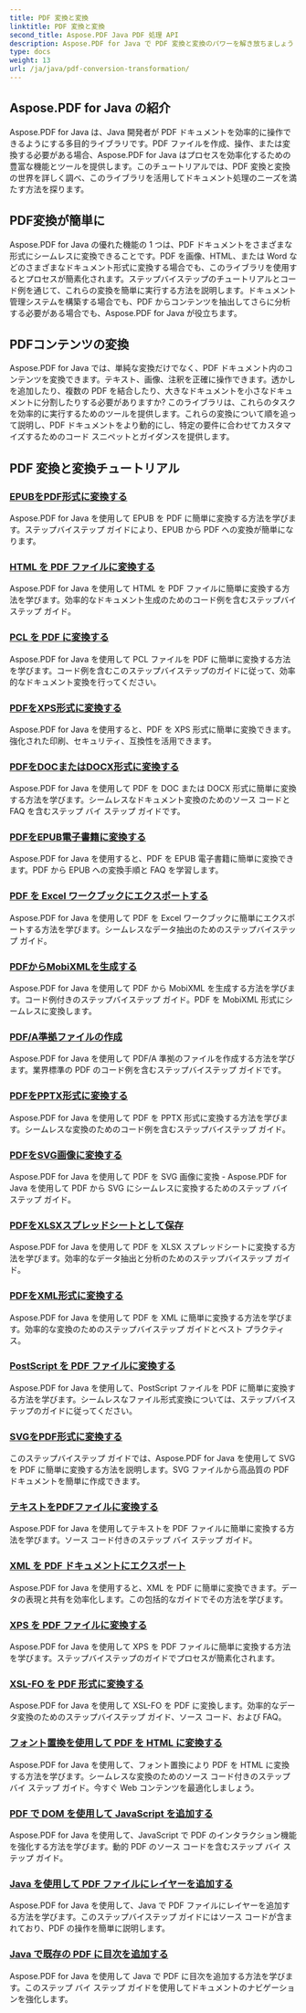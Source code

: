 ```yaml
---
title: PDF 変換と変換
linktitle: PDF 変換と変換
second_title: Aspose.PDF Java PDF 処理 API
description: Aspose.PDF for Java で PDF 変換と変換のパワーを解き放ちましょう - 開発者向けの包括的なチュートリアル。今すぐ PDF 処理スキルを強化しましょう!
type: docs
weight: 13
url: /ja/java/pdf-conversion-transformation/
---
```


## Aspose.PDF for Java の紹介

Aspose.PDF for Java は、Java 開発者が PDF ドキュメントを効率的に操作できるようにする多目的ライブラリです。PDF ファイルを作成、操作、または変換する必要がある場合、Aspose.PDF for Java はプロセスを効率化するための豊富な機能とツールを提供します。このチュートリアルでは、PDF 変換と変換の世界を詳しく調べ、このライブラリを活用してドキュメント処理のニーズを満たす方法を探ります。

## PDF変換が簡単に

Aspose.PDF for Java の優れた機能の 1 つは、PDF ドキュメントをさまざまな形式にシームレスに変換できることです。PDF を画像、HTML、または Word などのさまざまなドキュメント形式に変換する場合でも、このライブラリを使用するとプロセスが簡素化されます。ステップバイステップのチュートリアルとコード例を通じて、これらの変換を簡単に実行する方法を説明します。ドキュメント管理システムを構築する場合でも、PDF からコンテンツを抽出してさらに分析する必要がある場合でも、Aspose.PDF for Java が役立ちます。

## PDFコンテンツの変換

Aspose.PDF for Java では、単純な変換だけでなく、PDF ドキュメント内のコンテンツを変換できます。テキスト、画像、注釈を正確に操作できます。透かしを追加したり、複数の PDF を結合したり、大きなドキュメントを小さなドキュメントに分割したりする必要がありますか? このライブラリは、これらのタスクを効率的に実行するためのツールを提供します。これらの変換について順を追って説明し、PDF ドキュメントをより動的にし、特定の要件に合わせてカスタマイズするためのコード スニペットとガイダンスを提供します。

## PDF 変換と変換チュートリアル
### [EPUBをPDF形式に変換する](./convert-epub-to-pdf-format/)
Aspose.PDF for Java を使用して EPUB を PDF に簡単に変換する方法を学びます。ステップバイステップ ガイドにより、EPUB から PDF への変換が簡単になります。
### [HTML を PDF ファイルに変換する](./convert-html-to-pdf-files/)
Aspose.PDF for Java を使用して HTML を PDF ファイルに簡単に変換する方法を学びます。効率的なドキュメント生成のためのコード例を含むステップバイステップ ガイド。
### [PCL を PDF に変換する](./transform-pcl-to-pdfs/)
Aspose.PDF for Java を使用して PCL ファイルを PDF に簡単に変換する方法を学びます。コード例を含むこのステップバイステップのガイドに従って、効率的なドキュメント変換を行ってください。
### [PDFをXPS形式に変換する](./convert-pdfs-to-xps-format/)
Aspose.PDF for Java を使用すると、PDF を XPS 形式に簡単に変換できます。強化された印刷、セキュリティ、互換性を活用できます。
### [PDFをDOCまたはDOCX形式に変換する](./change-pdfs-to-doc-or-docx-format/)
Aspose.PDF for Java を使用して PDF を DOC または DOCX 形式に簡単に変換する方法を学びます。シームレスなドキュメント変換のためのソース コードと FAQ を含むステップ バイ ステップ ガイドです。
### [PDFをEPUB電子書籍に変換する](./convert-pdfs-to-epub-ebooks/)
Aspose.PDF for Java を使用すると、PDF を EPUB 電子書籍に簡単に変換できます。PDF から EPUB への変換手順と FAQ を学習します。
### [PDF を Excel ワークブックにエクスポートする](./export-pdfs-to-excel-workbooks/)
Aspose.PDF for Java を使用して PDF を Excel ワークブックに簡単にエクスポートする方法を学びます。シームレスなデータ抽出のためのステップバイステップ ガイド。
### [PDFからMobiXMLを生成する](./generate-mobixml-from-pdfs/)
Aspose.PDF for Java を使用して PDF から MobiXML を生成する方法を学びます。コード例付きのステップバイステップ ガイド。PDF を MobiXML 形式にシームレスに変換します。
### [PDF/A準拠ファイルの作成](./create-pdfa-compliant-files/)
Aspose.PDF for Java を使用して PDF/A 準拠のファイルを作成する方法を学びます。業界標準の PDF のコード例を含むステップバイステップ ガイドです。
### [PDFをPPTX形式に変換する](./convert-pdfs-to-pptx-format/)
Aspose.PDF for Java を使用して PDF を PPTX 形式に変換する方法を学びます。シームレスな変換のためのコード例を含むステップバイステップ ガイド。
### [PDFをSVG画像に変換する](./convert-pdfs-to-svg-images/)
Aspose.PDF for Java を使用して PDF を SVG 画像に変換 - Aspose.PDF for Java を使用して PDF から SVG にシームレスに変換するためのステップ バイ ステップ ガイド。
### [PDFをXLSXスプレッドシートとして保存](./save-pdfs-as-xlsx-spreadsheets/)
Aspose.PDF for Java を使用して PDF を XLSX スプレッドシートに変換する方法を学びます。効率的なデータ抽出と分析のためのステップバイステップ ガイド。
### [PDFをXML形式に変換する](./convert-pdfs-to-xml-format/)
Aspose.PDF for Java を使用して PDF を XML に簡単に変換する方法を学びます。効率的な変換のためのステップバイステップ ガイドとベスト プラクティス。
### [PostScript を PDF ファイルに変換する](./turn-postscript-into-pdf-files/)
Aspose.PDF for Java を使用して、PostScript ファイルを PDF に簡単に変換する方法を学びます。シームレスなファイル形式変換については、ステップバイステップのガイドに従ってください。
### [SVGをPDF形式に変換する](./convert-svg-to-pdf-format/)
このステップバイステップ ガイドでは、Aspose.PDF for Java を使用して SVG を PDF に簡単に変換する方法を説明します。SVG ファイルから高品質の PDF ドキュメントを簡単に作成できます。
### [テキストをPDFファイルに変換する](./change-text-to-pdf-files/)
Aspose.PDF for Java を使用してテキストを PDF ファイルに簡単に変換する方法を学びます。ソース コード付きのステップ バイ ステップ ガイド。
### [XML を PDF ドキュメントにエクスポート](./export-xml-to-pdf-documents/)
Aspose.PDF for Java を使用すると、XML を PDF に簡単に変換できます。データの表現と共有を効率化します。この包括的なガイドでその方法を学びます。
### [XPS を PDF ファイルに変換する](./convert-xps-to-pdf-files/)
Aspose.PDF for Java を使用して XPS を PDF ファイルに簡単に変換する方法を学びます。ステップバイステップのガイドでプロセスが簡素化されます。
### [XSL-FO を PDF 形式に変換する](./transform-xsl-fo-to-pdf-format/)
Aspose.PDF for Java を使用して XSL-FO を PDF に変換します。効率的なデータ変換のためのステップバイステップ ガイド、ソース コード、および FAQ。
### [フォント置換を使用して PDF を HTML に変換する](./convert-pdf-to-html-with-font-substitution/)
Aspose.PDF for Java を使用して、フォント置換により PDF を HTML に変換する方法を学びます。シームレスな変換のためのソース コード付きのステップ バイ ステップ ガイド。今すぐ Web コンテンツを最適化しましょう。
### [PDF で DOM を使用して JavaScript を追加する](./adding-javascript-using-dom-in-pdf/)
Aspose.PDF for Java を使用して、JavaScript で PDF のインタラクション機能を強化する方法を学びます。動的 PDF のソース コードを含むステップ バイ ステップ ガイド。
### [Java を使用して PDF ファイルにレイヤーを追加する](./add-layers-to-pdf-file-using-java/)
Aspose.PDF for Java を使用して、Java で PDF ファイルにレイヤーを追加する方法を学びます。このステップバイステップ ガイドにはソース コードが含まれており、PDF の操作を簡単に説明します。
### [Java で既存の PDF に目次を追加する](./add-table-of-contents-to-existing-pdf-in-java/)
Aspose.PDF for Java を使用して Java で PDF に目次を追加する方法を学びます。このステップ バイ ステップ ガイドを使用してドキュメントのナビゲーションを強化します。
